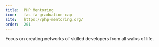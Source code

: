 ```yaml
---
title:  PHP Mentoring             
icon:   fas fa-graduation-cap    
site:   https://php-mentoring.org/
order:  201                          
---
```


Focus on creating networks of skilled developers from all walks of life.
